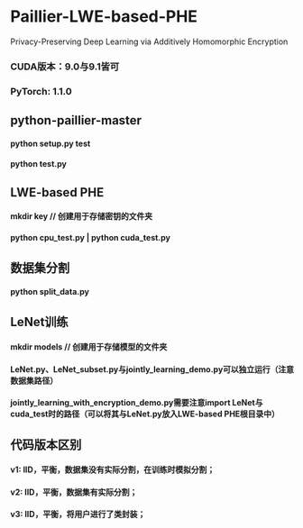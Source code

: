 # Paillier-LWE-based-PHE
Privacy-Preserving Deep Learning via Additively Homomorphic Encryption

### CUDA版本：9.0与9.1皆可
### PyTorch: 1.1.0

## python-paillier-master
#### python setup.py test
#### python test.py

## LWE-based PHE
#### mkdir key // 创建用于存储密钥的文件夹
#### python cpu_test.py | python cuda_test.py

## 数据集分割
#### python split_data.py

## LeNet训练
#### mkdir models // 创建用于存储模型的文件夹
#### LeNet.py、LeNet_subset.py与jointly_learning_demo.py可以独立运行（注意数据集路径）
#### jointly_learning_with_encryption_demo.py需要注意import LeNet与cuda_test时的路径（可以将其与LeNet.py放入LWE-based PHE根目录中）

## 代码版本区别
#### v1: IID，平衡，数据集没有实际分割，在训练时模拟分割；
#### v2: IID，平衡，数据集有实际分割；
#### v3: IID，平衡，将用户进行了类封装；
